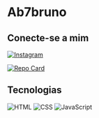 <h1>
    Ab7bruno
</h1>
<h2>Conecte-se a mim</h2>

[![Instagram](https://img.shields.io/badge/-Instagram-%23E4405F?style=for-the-badge&logo=instagram&logoColor=white)](https://www.instagram.com/ab7brunogt/)

[![Repo Card](https://github-readme-stats.vercel.app/api/pin/?username=ab7bruno&repo=ab7bruno&bg_color=000&border_color=30A3DC&show_icons=true&icon_color=30A3DC&title_color=E94D5F&text_color=FFF)](https://github.com/ab7bruno/aula04css)

## Tecnologias
![HTML](https://img.shields.io/badge/HTML-000?style=for-the-badge&logo=html5&logoColor=30A3DC)
![CSS](https://img.shields.io/badge/CSS-000?style=for-the-badge&logo=css3&logoColor=E94D5F)
![JavaScript](https://img.shields.io/badge/JavaScript-000?style=for-the-badge&logo=javascript&logoColor=30A3DC)
